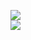 [![](https://img.shields.io/badge/Made%20With-Github%20Spray-lightgrey.svg?style=for-the-badge&logo=github)](https://github.com/Annihil/github-spray#2987)  
[![](https://i.imgur.com/2DrTn0Z.gif)](https://github.com/Annihil/github-spray)